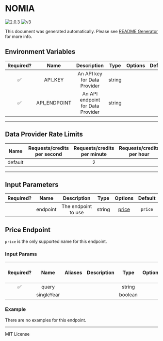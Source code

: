# NOMIA

![2.0.3](https://img.shields.io/github/package-json/v/smartcontractkit/external-adapters-js?filename=packages/sources/nomia/package.json) ![v3](https://img.shields.io/badge/framework%20version-v3-blueviolet)

This document was generated automatically. Please see [README Generator](../../scripts#readme-generator) for more info.

## Environment Variables

| Required? |     Name     |            Description            |  Type  | Options | Default |
| :-------: | :----------: | :-------------------------------: | :----: | :-----: | :-----: |
|    ✅     |   API_KEY    |   An API key for Data Provider    | string |         |         |
|    ✅     | API_ENDPOINT | An API endpoint for Data Provider | string |         |         |

---

## Data Provider Rate Limits

|  Name   | Requests/credits per second | Requests/credits per minute | Requests/credits per hour | Note |
| :-----: | :-------------------------: | :-------------------------: | :-----------------------: | :--: |
| default |                             |              2              |                           |      |

---

## Input Parameters

| Required? |   Name   |     Description     |  Type  |         Options          | Default |
| :-------: | :------: | :-----------------: | :----: | :----------------------: | :-----: |
|           | endpoint | The endpoint to use | string | [price](#price-endpoint) | `price` |

## Price Endpoint

`price` is the only supported name for this endpoint.

### Input Params

| Required? |    Name    | Aliases | Description |  Type   | Options | Default | Depends On | Not Valid With |
| :-------: | :--------: | :-----: | :---------: | :-----: | :-----: | :-----: | :--------: | :------------: |
|    ✅     |   query    |         |             | string  |         |         |            |                |
|           | singleYear |         |             | boolean |         |         |            |                |

### Example

There are no examples for this endpoint.

---

MIT License
